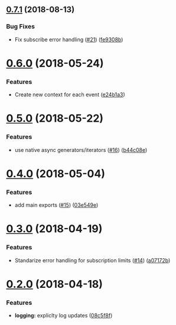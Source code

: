 <a name="0.7.1"></a>
## [0.7.1](https://github.com/4Catalyzer/graphql-subscription-server/compare/v0.7.0...v0.7.1) (2018-08-13)


### Bug Fixes

* Fix subscribe error handling ([#21](https://github.com/4Catalyzer/graphql-subscription-server/issues/21)) ([fe9308b](https://github.com/4Catalyzer/graphql-subscription-server/commit/fe9308b))

<a name="0.6.0"></a>
# [0.6.0](https://github.com/4Catalyzer/graphql-subscription-server/compare/v0.5.0...v0.6.0) (2018-05-24)


### Features

* Create new context for each event ([e24b1a3](https://github.com/4Catalyzer/graphql-subscription-server/commit/e24b1a3))

<a name="0.5.0"></a>
# [0.5.0](https://github.com/4Catalyzer/graphql-subscription-server/compare/v0.4.0...v0.5.0) (2018-05-22)


### Features

* use native async generators/iterators ([#16](https://github.com/4Catalyzer/graphql-subscription-server/issues/16)) ([b44c08e](https://github.com/4Catalyzer/graphql-subscription-server/commit/b44c08e))

<a name="0.4.0"></a>
# [0.4.0](https://github.com/4Catalyzer/graphql-subscription-server/compare/v0.3.0...v0.4.0) (2018-05-04)


### Features

* add main exports ([#15](https://github.com/4Catalyzer/graphql-subscription-server/issues/15)) ([03e549e](https://github.com/4Catalyzer/graphql-subscription-server/commit/03e549e))

<a name="0.3.0"></a>
# [0.3.0](https://github.com/4Catalyzer/graphql-subscription-server/compare/v0.2.0...v0.3.0) (2018-04-19)


### Features

* Standarize error handling for subscription limits ([#14](https://github.com/4Catalyzer/graphql-subscription-server/issues/14)) ([a07172b](https://github.com/4Catalyzer/graphql-subscription-server/commit/a07172b))

<a name="0.2.0"></a>
# [0.2.0](https://github.com/4Catalyzer/graphql-subscription-server/compare/v0.1.1...v0.2.0) (2018-04-18)


### Features

* **logging:** expliclty log updates ([08c5f8f](https://github.com/4Catalyzer/graphql-subscription-server/commit/08c5f8f))
